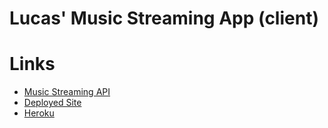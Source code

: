 # Lucas' Music Streaming App (client)

# Links

* [Music Streaming API](https://github.com/lucaspchartier/Music-Streaming-API)
* [Deployed Site](https://lucaspchartier.github.io/Music-Streaming-Client/)
* [Heroku](https://salty-wave-91914.herokuapp.com/)
